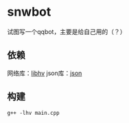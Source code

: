 # snwbot

试图写一个qqbot，主要是给自己用的（？）

## 依赖
网络库：[libhv](https://github.com/ithewei/libhv)
json库：[json](https://github.com/nlohmann/json)

## 构建
``` shell
g++ -lhv main.cpp
```


